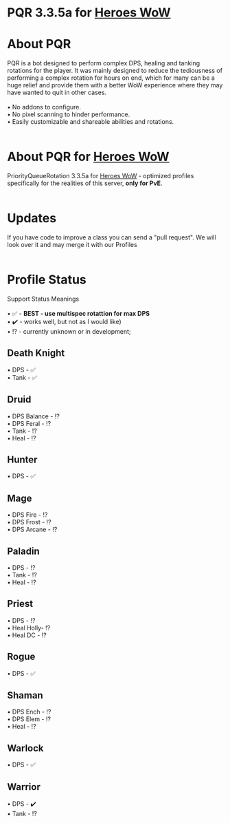 # PQR 3.3.5a for [Heroes WoW](https://heroes-wow.com/wotlk/index.php?page=register&raf=f5665b13f04b02826bc3a9723d13129898068c37)
# About PQR
PQR is a bot designed to perform complex DPS, healing and tanking rotations for the player. It was mainly designed to reduce the tediousness of performing a complex rotation for hours on end, which for many can be a huge relief and provide them with a better WoW experience where they may have wanted to quit in other cases.
<br>
<br>• No addons to configure.
<br>• No pixel scanning to hinder performance.
<br>• Easily customizable and shareable abilities and rotations.
<br>
<br>
# About PQR for [Heroes WoW](https://heroes-wow.com/wotlk/index.php?page=register&raf=f5665b13f04b02826bc3a9723d13129898068c37)
PriorityQueueRotation 3.3.5a for [Heroes WoW](https://heroes-wow.com/wotlk/index.php?page=register&raf=f5665b13f04b02826bc3a9723d13129898068c37) - optimized profiles specifically for the realities of this server, **only for PvE**.
<br>
<br>
# Updates
If you have code to improve a class you can send a "pull request". We will look over it and may merge it with our Profiles
<br>
<br>
# Profile Status
Support Status Meanings
<br>
<br>• ✅ - **BEST - use multispec rotattion for max DPS**
<br>• ✔️ - works well, but not as I would like)
<br>• ⁉️ - currently unknown or in development;

## Death Knight
• DPS - ✅
<br>• Tank - ✅
## Druid
• DPS Balance - ⁉️
<br>• DPS Feral - ⁉️
<br>• Tank - ⁉️
<br>• Heal - ⁉️
## Hunter
• DPS - ✅
## Mage
• DPS Fire - ⁉️
<br>• DPS Frost - ⁉️
<br>• DPS Arcane - ⁉️
## Paladin
• DPS - ⁉️
<br>• Tank - ⁉️
<br>• Heal - ⁉️
## Priest
• DPS - ⁉️
<br>• Heal Holly- ⁉️
<br>• Heal DC - ⁉️
## Rogue
• DPS - ✅
## Shaman
• DPS Ench - ⁉️ 
<br>• DPS Elem - ⁉️
<br>• Heal - ⁉️
## Warlock
• DPS - ✅
## Warrior
• DPS - ✔️
<br>• Tank - ⁉️
